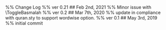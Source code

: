 %% Change Log
%% ver 0.21 ## Feb 2nd, 2021
%% Minor issue with \ToggleBasmalah
%% ver 0.2 ## Mar 7th, 2020
%% update in compliance with quran.sty to support wordwise option. 
%% ver 0.1 ## May 3rd, 2019
%% initial commit

